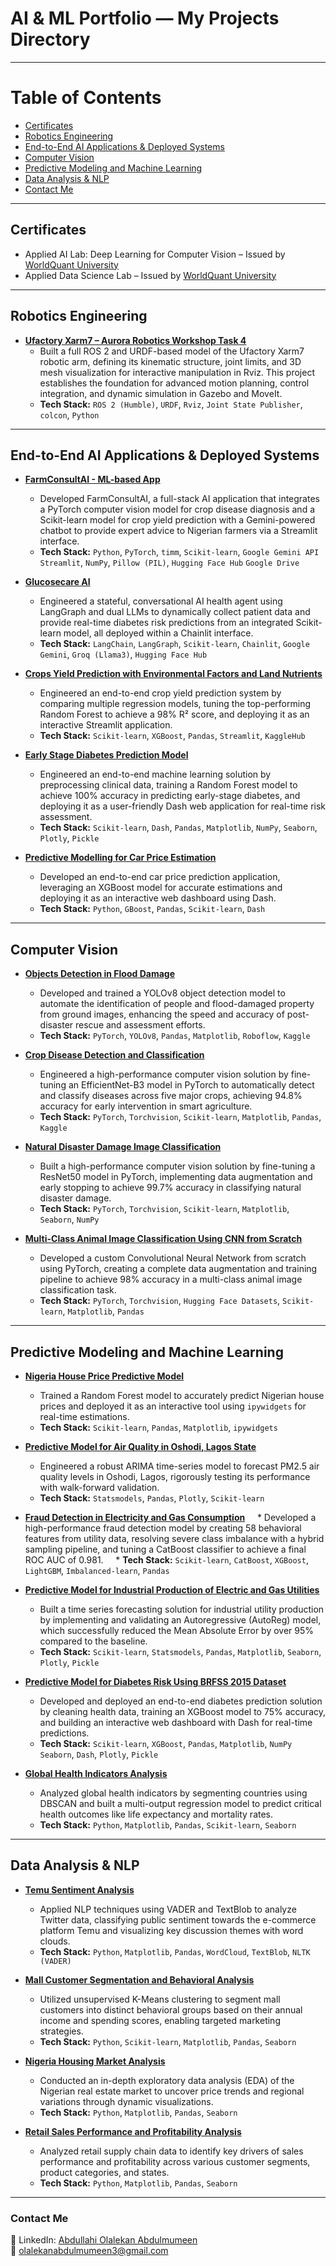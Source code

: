 # AI & ML Portfolio — My Projects Directory

----------------------------------------------

# Table of Contents
- [Certificates](https://github.com/abdulmumeen-abdullahi/abdullahi-portfolio#certificates)
- [Robotics Engineering](https://github.com/abdulmumeen-abdullahi/abdullahi-portfolio#robotics-engineering)
- [End-to-End AI Applications & Deployed Systems](https://github.com/abdulmumeen-abdullahi/abdullahi-portfolio#end-to-end-ai-applications--deployed-systems)
- [Computer Vision](https://github.com/abdulmumeen-abdullahi/abdullahi-portfolio#computer-vision)
- [Predictive Modeling and Machine Learning](https://github.com/abdulmumeen-abdullahi/abdullahi-portfolio#predictive-modeling-and-machine-learning)
- [Data Analysis & NLP](https://github.com/abdulmumeen-abdullahi/abdullahi-portfolio#data-analysis--nlp)
- [Contact Me](https://github.com/abdulmumeen-abdullahi/abdullahi-portfolio#contact-me)

-------------------------------

## Certificates
- Applied AI Lab: Deep Learning for Computer Vision – Issued by [WorldQuant University](https://www.credly.com/badges/c0228992-da6c-44ee-8e9a-7c6259933827/public_url)
- Applied Data Science Lab – Issued by [WorldQuant University](https://www.credly.com/badges/7fc6663c-4ced-42e7-9672-af421a0c1544/public_url)

-------------------------------

## Robotics Engineering

- **[Ufactory Xarm7 – Aurora Robotics Workshop Task 4](https://github.com/abdulmumeen-abdullahi/ufractor_xarm7)**
    * Built a full ROS 2 and URDF-based model of the Ufactory Xarm7 robotic arm, defining its kinematic structure, joint limits, and 3D mesh visualization for interactive manipulation in Rviz. This project establishes the foundation for advanced motion planning, control integration, and dynamic simulation in Gazebo and MoveIt.
    * **Tech Stack:** `ROS 2 (Humble)`, `URDF`, `Rviz`, `Joint State Publisher`, `colcon`, `Python`

-------------------------------

## End-to-End AI Applications & Deployed Systems

- **[FarmConsultAI - ML-based App](https://github.com/abdulmumeen-abdullahi/FarmConsultAI)**
    * Developed FarmConsultAI, a full-stack AI application that integrates a PyTorch computer vision model for crop disease diagnosis and a Scikit-learn model for crop yield prediction with a Gemini-powered chatbot to provide expert advice to Nigerian farmers via a Streamlit interface.
    * **Tech Stack:** `Python`, `PyTorch`, `timm`, `Scikit-learn`, `Google Gemini API` `Streamlit`, `NumPy`, `Pillow (PIL)`, `Hugging Face Hub` `Google Drive`

- **[Glucosecare AI](https://github.com/abdulmumeen-abdullahi/GlucoseCare-AI)**
    * Engineered a stateful, conversational AI health agent using LangGraph and dual LLMs to dynamically collect patient data and provide real-time diabetes risk predictions from an integrated Scikit-learn model, all deployed within a Chainlit interface.
    * **Tech Stack:** `LangChain`, `LangGraph`, `Scikit-learn`, `Chainlit`, `Google Gemini`, `Groq (Llama3)`, `Hugging Face Hub`

- **[Crops Yield Prediction with Environmental Factors and Land Nutrients](https://github.com/abdulmumeen-abdullahi/Crops-Yield-Prediction-with-Environmental-Factors-and-Land-Nutrients)**
    * Engineered an end-to-end crop yield prediction system by comparing multiple regression models, tuning the top-performing Random Forest to achieve a 98% R² score, and deploying it as an interactive Streamlit application.
    * **Tech Stack:** `Scikit-learn`, `XGBoost`, `Pandas`, `Streamlit`, `KaggleHub`

- **[Early Stage Diabetes Prediction Model](https://github.com/abdulmumeen-abdullahi/Early-Stage-Diabetes-Prediction-Model)**
    * Engineered an end-to-end machine learning solution by preprocessing clinical data, training a Random Forest model to achieve 100% accuracy in predicting early-stage diabetes, and deploying it as a user-friendly Dash web application for real-time risk assessment.
    * **Tech Stack:** `Scikit-learn`, `Dash`, `Pandas`, `Matplotlib`, `NumPy`, `Seaborn`, `Plotly`, `Pickle`

- **[Predictive Modelling for Car Price Estimation](https://github.com/abdulmumeen-abdullahi/Predictive-Modelling-for-Car-Price-Estimation)**
    * Developed an end-to-end car price prediction application, leveraging an XGBoost model for accurate estimations and deploying it as an interactive web dashboard using Dash.
    * **Tech Stack:** `Python`, `GBoost`, `Pandas`, `Scikit-learn`, `Dash`

-------------------------------

## Computer Vision

- **[Objects Detection in Flood Damage](https://github.com/abdulmumeen-abdullahi/Object-Detection-in-Flood-Damage)**
    * Developed and trained a YOLOv8 object detection model to automate the identification of people and flood-damaged property from ground images, enhancing the speed and accuracy of post-disaster rescue and assessment efforts.
    * **Tech Stack:** `PyTorch`, `YOLOv8`, `Pandas`, `Matplotlib`, `Roboflow`, `Kaggle`

- **[Crop Disease Detection and Classification](https://github.com/abdulmumeen-abdullahi/Crop-Disease-Identification-and-Classification)**
    * Engineered a high-performance computer vision solution by fine-tuning an EfficientNet-B3 model in PyTorch to automatically detect and classify diseases across five major crops, achieving 94.8% accuracy for early intervention in smart agriculture.
    * **Tech Stack:** `PyTorch`, `Torchvision`, `Scikit-learn`, `Matplotlib`, `Pandas`, `Kaggle`

- **[Natural Disaster Damage Image Classification](https://github.com/abdulmumeen-abdullahi/Natural-Disaster-Image-Classification)**
    * Built a high-performance computer vision solution by fine-tuning a ResNet50 model in PyTorch, implementing data augmentation and early stopping to achieve 99.7% accuracy in classifying natural disaster damage.
    * **Tech Stack:** `PyTorch`, `Torchvision`, `Scikit-learn`, `Matplotlib`, `Seaborn`, `NumPy`

- **[Multi-Class Animal Image Classification Using CNN from Scratch](https://github.com/abdulmumeen-abdullahi/Multi-Class-Animal-Image-Classification-Using-CNN-from-Scratch)**
    * Developed a custom Convolutional Neural Network from scratch using PyTorch, creating a complete data augmentation and training pipeline to achieve 98% accuracy in a multi-class animal image classification task.
    * **Tech Stack:** `PyTorch`, `Torchvision`, `Hugging Face Datasets`, `Scikit-learn`, `Matplotlib`, `Pandas`

-------------------------------

## Predictive Modeling and Machine Learning

- **[Nigeria House Price Predictive Model](https://github.com/abdulmumeen-abdullahi/Nigeria-House-Price-Predictive-Model)**
    * Trained a Random Forest model to accurately predict Nigerian house prices and deployed it as an interactive tool using `ipywidgets` for real-time estimations.
    * **Tech Stack:** `Scikit-learn`, `Pandas`, `Matplotlib`, `ipywidgets`

- **[Predictive Model for Air Quality in Oshodi, Lagos State](https://github.com/abdulmumeen-abdullahi/Predictive-Model-for-Air-Quality-in-Oshodi-Lagos-State)**
    * Engineered a robust ARIMA time-series model to forecast PM2.5 air quality levels in Oshodi, Lagos, rigorously testing its performance with walk-forward validation.
    * **Tech Stack:** `Statsmodels`, `Pandas`, `Plotly`, `Scikit-learn`
 
- **[Fraud Detection in Electricity and Gas Consumption](https://github.com/abdulmumeen-abdullahi/Fraud-Detection-in-Electricity-and-Gas-Consumption)**
    * Developed a high-performance fraud detection model by creating 58 behavioral features from utility data, resolving severe class imbalance with a hybrid sampling pipeline, and tuning a CatBoost classifier to achieve a final ROC AUC of 0.981.
    * **Tech Stack:** `Scikit-learn`, `CatBoost`, `XGBoost`, `LightGBM`, `Imbalanced-learn`, `Pandas`

- **[Predictive Model for Industrial Production of Electric and Gas Utilities](https://github.com/abdulmumeen-abdullahi/Industrial-Production-Predictive-Model)**
    * Built a time series forecasting solution for industrial utility production by implementing and validating an Autoregressive (AutoReg) model, which successfully reduced the Mean Absolute Error by over 95% compared to the baseline.
    * **Tech Stack:** `Scikit-learn`, `Statsmodels`, `Pandas`, `Matplotlib`, `Seaborn`, `Plotly`, `Pickle`

- **[Predictive Model for Diabetes Risk Using BRFSS 2015 Dataset](https://github.com/abdulmumeen-abdullahi/Predictive-Model-for-Diabetes-Risk-Using-BRFSS-2015-Dataset)**
    * Developed and deployed an end-to-end diabetes prediction solution by cleaning health data, training an XGBoost model to 75% accuracy, and building an interactive web dashboard with Dash for real-time predictions.
    * **Tech Stack:** `Scikit-learn`, `XGBoost`, `Pandas`, `Matplotlib`, `NumPy` `Seaborn`, `Dash`, `Plotly`, `Pickle`

- **[Global Health Indicators Analysis](https://github.com/abdulmumeen-abdullahi/Global-Health-Indicators-Analysis)**
    * Analyzed global health indicators by segmenting countries using DBSCAN and built a multi-output regression model to predict critical health outcomes like life expectancy and mortality rates.
    * **Tech Stack:** `Python`, `Matplotlib`, `Pandas`, `Scikit-learn`, `Seaborn`

-------------------------------

## Data Analysis & NLP

- **[Temu Sentiment Analysis](https://github.com/abdulmumeen-abdullahi/Temu-Tweet-Sentiment-Analysis)**
    * Applied NLP techniques using VADER and TextBlob to analyze Twitter data, classifying public sentiment towards the e-commerce platform Temu and visualizing key discussion themes with word clouds.
    * **Tech Stack:** `Python`, `Matplotlib`, `Pandas`, `WordCloud`, `TextBlob`, `NLTK (VADER)`

- **[Mall Customer Segmentation and Behavioral Analysis](https://github.com/abdulmumeen-abdullahi/Mall-Customer-Segmentation-and-Behavioral-Analysis)**
    * Utilized unsupervised K-Means clustering to segment mall customers into distinct behavioral groups based on their annual income and spending scores, enabling targeted marketing strategies.
    * **Tech Stack:** `Python`, `Scikit-learn`, `Matplotlib`, `Pandas`, `Seaborn`

- **[Nigeria Housing Market Analysis](https://github.com/abdulmumeen-abdullahi/Nigeria-Housing-Market-Analysis)**
    * Conducted an in-depth exploratory data analysis (EDA) of the Nigerian real estate market to uncover price trends and regional variations through dynamic visualizations.
    * **Tech Stack:** `Python`, `Matplotlib`, `Pandas`, `Seaborn`

- **[Retail Sales Performance and Profitability Analysis](https://github.com/abdulmumeen-abdullahi/Retail-Sales-Performance-and-Profitability-Analysis)**
    * Analyzed retail supply chain data to identify key drivers of sales performance and profitability across various customer segments, product categories, and states.
    * **Tech Stack:** `Python`, `Matplotlib`, `Pandas`, `Seaborn`

-------------------------------

### Contact Me
🔗 LinkedIn: [Abdullahi Olalekan Abdulmumeen](https://www.linkedin.com/in/abdulmumeen-abdullahi-olalekan) <br/>
📧 olalekanabdulmumeen3@gmail.com
